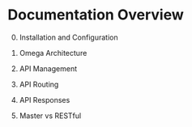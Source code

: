 Documentation Overview
======================

0. Installation and Configuration

1. Omega Architecture

2. API Management

3. API Routing

4. API Responses

5. Master vs RESTful

